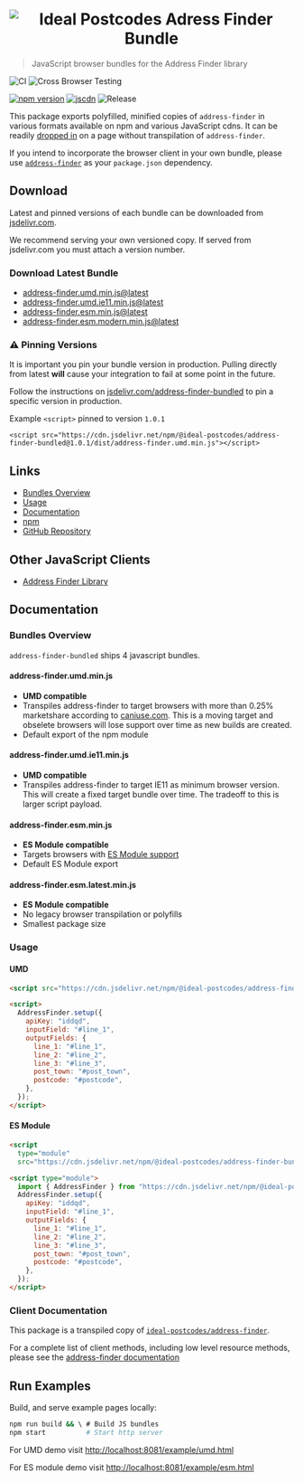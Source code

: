 <h1 align="center">
  <img src="https://img.ideal-postcodes.co.uk/Address%20Finder%20Logo@3x.png" alt="Ideal Postcodes Adress Finder Bundle">
</h1>

> JavaScript browser bundles for the Address Finder library

![CI](https://github.com/ideal-postcodes/address-finder-bundled/workflows/CI/badge.svg)
![Cross Browser Testing](https://github.com/ideal-postcodes/address-finder-bundled/workflows/Cross%20Browser%20Testing/badge.svg?branch=saucelabs)

[![npm version](https://badge.fury.io/js/%40ideal-postcodes%2Faddress-finder-bundled.svg)](https://badge.fury.io/js/%40ideal-postcodes%2Faddress-finder-bundled)
[![jscdn](https://badgen.net/jsdelivr/v/npm/@ideal-postcodes/address-finder-bundled)](https://cdn.jsdelivr.net/npm/@ideal-postcodes/address-finder-bundled/dist/)
![Release](https://github.com/ideal-postcodes/address-finder-bundled/workflows/Release/badge.svg)

This package exports polyfilled, minified copies of `address-finder` in various formats available on npm and various JavaScript cdns. It can be readily [dropped in](#usage) on a page without transpilation of `address-finder`.

If you intend to incorporate the browser client in your own bundle, please use [`address-finder`](https://github.com/ideal-postcodes/address-finder) as your `package.json` dependency.

## Download

Latest and pinned versions of each bundle can be downloaded from [jsdelivr.com](https://www.jsdelivr.com).

We recommend serving your own versioned copy. If served from jsdelivr.com you must attach a version number.

### Download Latest Bundle

- [address-finder.umd.min.js@latest](https://cdn.jsdelivr.net/npm/@ideal-postcodes/address-finder-bundled/dist/address-finder.umd.min.js)
- [address-finder.umd.ie11.min.js@latest](https://cdn.jsdelivr.net/npm/@ideal-postcodes/address-finder-bundled/dist/address-finder.umd.ie11.min.js)
- [address-finder.esm.min.js@latest](https://cdn.jsdelivr.net/npm/@ideal-postcodes/address-finder-bundled/dist/address-finder.esm.min.js)
- [address-finder.esm.modern.min.js@latest](https://cdn.jsdelivr.net/npm/@ideal-postcodes/address-finder-bundled/dist/address-finder.esm.modern.min.js)

### ⚠️ Pinning Versions

It is important you pin your bundle version in production. Pulling directly from latest **will** cause your integration to fail at some point in the future.

Follow the instructions on [jsdelivr.com/address-finder-bundled](https://www.jsdelivr.com/package/npm/@ideal-postcodes/address-finder-bundled) to pin a specific version in production.

Example `<script>` pinned to version `1.0.1`

```
<script src="https://cdn.jsdelivr.net/npm/@ideal-postcodes/address-finder-bundled@1.0.1/dist/address-finder.umd.min.js"></script>
```

## Links

- [Bundles Overview](#bundles-overview)
- [Usage](#usage)
- [Documentation](https://address-finder.ideal-postcodes.dev/)
- [npm](https://www.npmjs.com/package/@ideal-postcodes/address-finder-bundled)
- [GitHub Repository](https://github.com/ideal-postcodes/address-finder-bundled)

## Other JavaScript Clients

- [Address Finder Library](https://github.com/ideal-postcodes/address-finder)

## Documentation

### Bundles Overview

`address-finder-bundled` ships 4 javascript bundles.

#### address-finder.umd.min.js

- **UMD compatible**
- Transpiles address-finder to target browsers with more than 0.25% marketshare according to [caniuse.com](https://caniuse.com/usage-table). This is a moving target and obselete browsers will lose support over time as new builds are created.
- Default export of the npm module

#### address-finder.umd.ie11.min.js

- **UMD compatible**
- Transpiles address-finder to target IE11 as minimum browser version. This will create a fixed target bundle over time. The tradeoff to this is larger script payload.

#### address-finder.esm.min.js

- **ES Module compatible**
- Targets browsers with [ES Module support](https://caniuse.com/#search=module)
- Default ES Module export

#### address-finder.esm.latest.min.js

- **ES Module compatible**
- No legacy browser transpilation or polyfills
- Smallest package size

### Usage

#### UMD

```html
<script src="https://cdn.jsdelivr.net/npm/@ideal-postcodes/address-finder-bundled@1.0.1/dist/address-finder.umd.min.js"></script>

<script>
  AddressFinder.setup({
    apiKey: "iddqd",
    inputField: "#line_1",
    outputFields: {
      line_1: "#line_1",
      line_2: "#line_2",
      line_3: "#line_3",
      post_town: "#post_town",
      postcode: "#postcode",
    },
  });
</script>
```

#### ES Module

```html
<script
  type="module"
  src="https://cdn.jsdelivr.net/npm/@ideal-postcodes/address-finder-bundled@1.0.1/dist/address-finder.esm.min.js"></script>

<script type="module">
  import { AddressFinder } from "https://cdn.jsdelivr.net/npm/@ideal-postcodes/address-finder-bundled@1.0.1/dist/address-finder.esm.min.js";
  AddressFinder.setup({
    apiKey: "iddqd",
    inputField: "#line_1",
    outputFields: {
      line_1: "#line_1",
      line_2: "#line_2",
      line_3: "#line_3",
      post_town: "#post_town",
      postcode: "#postcode",
    },
  });
</script>
```

### Client Documentation

This package is a transpiled copy of [`ideal-postcodes/address-finder`](https://github.com/ideal-postcodes/address-finder).

For a complete list of client methods, including low level resource methods, please see the [address-finder documentation](https://address-finder.ideal-postcodes.dev/#documentation)

## Run Examples

Build, and serve example pages locally:

```bash
npm run build && \ # Build JS bundles
npm start          # Start http server
```

For UMD demo visit [http://localhost:8081/example/umd.html](http://localhost:8081/example/umd.html)

For ES module demo visit [http://localhost:8081/example/esm.html](http://localhost:8081/example/esm.html)
